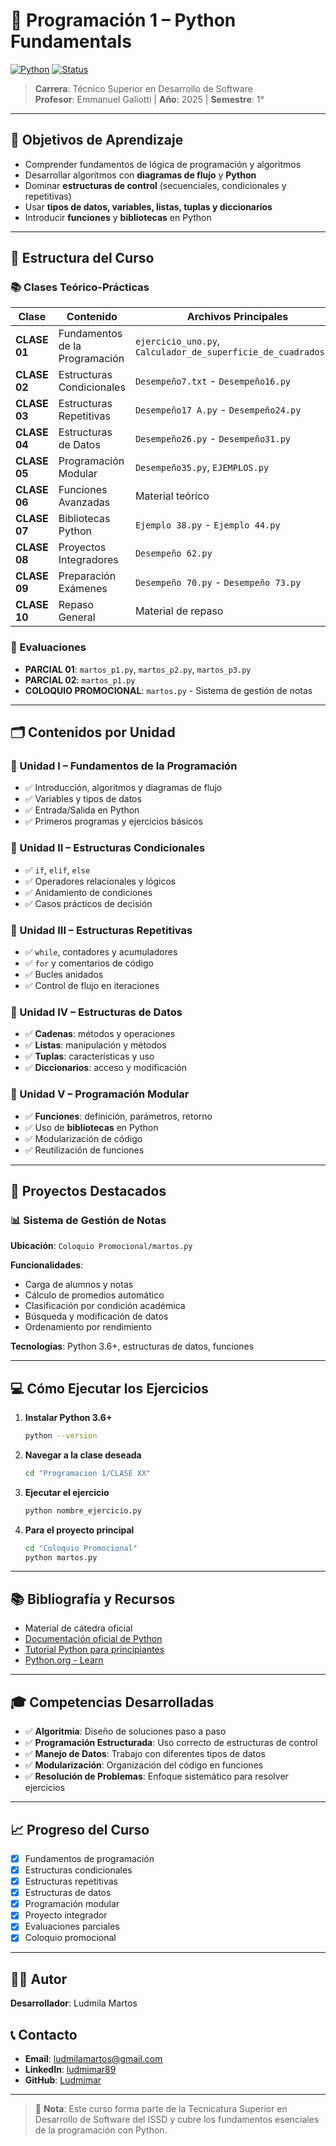 # 📘 Programación 1 – Python Fundamentals

[![Python](https://img.shields.io/badge/Python-3.6+-blue?logo=python)](https://www.python.org/)
[![Status](https://img.shields.io/badge/Status-Completed-green)]()

> **Carrera**: Técnico Superior en Desarrollo de Software  
> **Profesor**: Emmanuel Galiotti | **Año**: 2025 | **Semestre**: 1°

---

## 🎯 Objetivos de Aprendizaje

- Comprender fundamentos de lógica de programación y algoritmos
- Desarrollar algoritmos con **diagramas de flujo** y **Python**
- Dominar **estructuras de control** (secuenciales, condicionales y repetitivas)
- Usar **tipos de datos, variables, listas, tuplas y diccionarios**
- Introducir **funciones** y **bibliotecas** en Python

---

## 📂 Estructura del Curso

### 📚 Clases Teórico-Prácticas

| Clase | Contenido | Archivos Principales |
|-------|-----------|---------------------|
| **CLASE 01** | Fundamentos de la Programación | `ejercicio_uno.py`, `Calculador_de_superficie_de_cuadrados.py` |
| **CLASE 02** | Estructuras Condicionales | `Desempeño7.txt` - `Desempeño16.py` |
| **CLASE 03** | Estructuras Repetitivas | `Desempeño17 A.py` - `Desempeño24.py` |
| **CLASE 04** | Estructuras de Datos | `Desempeño26.py` - `Desempeño31.py` |
| **CLASE 05** | Programación Modular | `Desempeño35.py`, `EJEMPLOS.py` |
| **CLASE 06** | Funciones Avanzadas | Material teórico |
| **CLASE 07** | Bibliotecas Python | `Ejemplo 38.py` - `Ejemplo 44.py` |
| **CLASE 08** | Proyectos Integradores | `Desempeño 62.py` |
| **CLASE 09** | Preparación Exámenes | `Desempeño 70.py` - `Desempeño 73.py` |
| **CLASE 10** | Repaso General | Material de repaso |

### 📝 Evaluaciones

- **PARCIAL 01**: `martos_p1.py`, `martos_p2.py`, `martos_p3.py`
- **PARCIAL 02**: `martos_p1.py`
- **COLOQUIO PROMOCIONAL**: `martos.py` - Sistema de gestión de notas

---

## 🗂️ Contenidos por Unidad

### 🔹 Unidad I – Fundamentos de la Programación
- ✅ Introducción, algoritmos y diagramas de flujo
- ✅ Variables y tipos de datos
- ✅ Entrada/Salida en Python
- ✅ Primeros programas y ejercicios básicos

### 🔹 Unidad II – Estructuras Condicionales
- ✅ `if`, `elif`, `else`
- ✅ Operadores relacionales y lógicos
- ✅ Anidamiento de condiciones
- ✅ Casos prácticos de decisión

### 🔹 Unidad III – Estructuras Repetitivas
- ✅ `while`, contadores y acumuladores
- ✅ `for` y comentarios de código
- ✅ Bucles anidados
- ✅ Control de flujo en iteraciones

### 🔹 Unidad IV – Estructuras de Datos
- ✅ **Cadenas**: métodos y operaciones
- ✅ **Listas**: manipulación y métodos
- ✅ **Tuplas**: características y uso
- ✅ **Diccionarios**: acceso y modificación

### 🔹 Unidad V – Programación Modular
- ✅ **Funciones**: definición, parámetros, retorno
- ✅ Uso de **bibliotecas** en Python
- ✅ Modularización de código
- ✅ Reutilización de funciones

---

## 🚀 Proyectos Destacados

### 📊 Sistema de Gestión de Notas
**Ubicación**: `Coloquio Promocional/martos.py`

**Funcionalidades**:
- Carga de alumnos y notas
- Cálculo de promedios automático
- Clasificación por condición académica
- Búsqueda y modificación de datos
- Ordenamiento por rendimiento

**Tecnologías**: Python 3.6+, estructuras de datos, funciones

---

## 💻 Cómo Ejecutar los Ejercicios

1. **Instalar Python 3.6+**
   ```bash
   python --version
   ```

2. **Navegar a la clase deseada**
   ```bash
   cd "Programacion 1/CLASE XX"
   ```

3. **Ejecutar el ejercicio**
   ```bash
   python nombre_ejercicio.py
   ```

4. **Para el proyecto principal**
   ```bash
   cd "Coloquio Promocional"
   python martos.py
   ```

---

## 📚 Bibliografía y Recursos

- Material de cátedra oficial
- [Documentación oficial de Python](https://docs.python.org/3/)
- [Tutorial Python para principiantes](https://docs.python.org/3/tutorial/)
- [Python.org - Learn](https://www.python.org/about/gettingstarted/)

---

## 🎓 Competencias Desarrolladas

- ✅ **Algoritmia**: Diseño de soluciones paso a paso
- ✅ **Programación Estructurada**: Uso correcto de estructuras de control
- ✅ **Manejo de Datos**: Trabajo con diferentes tipos de datos
- ✅ **Modularización**: Organización del código en funciones
- ✅ **Resolución de Problemas**: Enfoque sistemático para resolver ejercicios

---

## 📈 Progreso del Curso

- [x] Fundamentos de programación
- [x] Estructuras condicionales
- [x] Estructuras repetitivas
- [x] Estructuras de datos
- [x] Programación modular
- [x] Proyecto integrador
- [x] Evaluaciones parciales
- [x] Coloquio promocional

---

## 👨‍💻 Autor

**Desarrollador**: Ludmila Martos

## 📞 Contacto

- **Email**: [ludmilamartos@gmail.com](mailto:ludmilamartos@gmail.com)
- **LinkedIn**: [ludmimar89](https://www.linkedin.com/in/ludmimar89/)
- **GitHub**: [Ludmimar](https://github.com/Ludmimar)

---

> 📝 **Nota**: Este curso forma parte de la Tecnicatura Superior en Desarrollo de Software del ISSD y cubre los fundamentos esenciales de la programación con Python.
